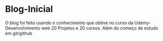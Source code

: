 # Blog-Inicial
O blog foi feito usando o conhecimento que obtive no curso da Udemy- Desenvolvimento web 20 Projetos e 20 cursos.
Além do começo de estudo em git/github

